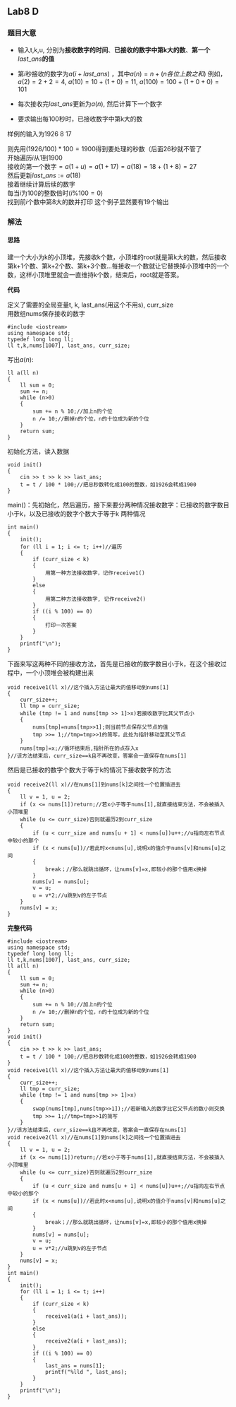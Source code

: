 ## Lab8 D

### **题目大意**
  
  - 输入t,k,u, 分别为**接收数字的时间**、**已接收的数字中第k大的数**、**第一个**$last\_ans$**的值**  
  
  - 第$i$秒接收的数字为$a(i+last\_ans)$  ，其中$a(n)=n+(n各位上数之和)$
  例如，$a(2)=2+2=4$, $a(10)=10+(1+0)=11$, $a(100)=100+(1+0+0)=101$  

  
- 每次接收完$last\_ans$更新为$a(n)$, 然后计算下一个数字
  
- 要求输出每100秒时，已接收数字中第k大的数  

样例的输入为1926 8 17  
  
  则先用$(1926/100)*100=1900$得到要处理的秒数（后面26秒就不管了  
  开始遍历$i$从1到1900  
  接收的第一个数字$=a(1+u)=a(1+17)=a(18)=18+(1+8)=27$  
  然后更新$last\_ans:=a(18)$  
  接着继续计算后续的数字  
  每当$i$为100的整数倍时($i\%100=0$)  
  找到前$i$个数中第8大的数并打印
  这个例子显然要有19个输出  

### 解法
#### 思路  
建一个大小为k的小顶堆，先接收k个数，小顶堆的root就是第k大的数，然后接收第k+1个数、第k+2个数、第k+3个数...每接收一个数就让它替换掉小顶堆中的一个数，这样小顶堆里就会一直维持k个数，结束后，root就是答案。

**代码**

  定义了需要的全局变量t, k, last_ans(用这个不用s), curr_size  
  用数组nums保存接收的数字
```
#include <iostream>
using namespace std;
typedef long long ll;
ll t,k,nums[1007], last_ans, curr_size;
```
  写出$a(n)$:
```
ll a(ll n)
{
    ll sum = 0;
    sum += n;
    while (n>0)
    {
        sum += n % 10;//加上n的个位
        n /= 10;//删掉n的个位，n的十位成为新的个位
    }
    return sum;
}
```
初始化方法，读入数据
```
void init()
{
    cin >> t >> k >> last_ans;
    t = t / 100 * 100;//把总秒数转化成100的整数，如1926会转成1900
}
```
main()：先初始化，然后遍历，接下来要分两种情况接收数字：已接收的数字数目小于k，以及已接收的数字个数大于等于k 两种情况
```
int main()
{
    init();
    for (ll i = 1; i <= t; i++)//遍历
    {
        if (curr_size < k)
        {
            用第一种方法接收数字，记作receive1()
        }
        else
        {
            用第二种方法接收数字, 记作receive2()
        }
        if ((i % 100) == 0)
        {
            打印一次答案
        }
    }
    printf("\n");
}
```
下面来写这两种不同的接收方法，首先是已接收的数字数目小于k，在这个接收过程中，一个小顶堆会被构建出来
```
void receive1(ll x)//这个插入方法让最大的值移动到nums[1]
{
    curr_size++;
    ll tmp = curr_size;
    while (tmp != 1 and nums[tmp >> 1]>x)若接收数字比其父节点小
    {
        nums[tmp]=nums[tmp>>1];则当前节点保存父节点的值
        tmp >>= 1;//tmp=tmp>>1的简写，此处为指针移动至其父节点
    }
    nums[tmp]=x;//循环结束后,指针所在的点存入x
}//该方法结束后，curr_size==k且不再改变，答案会一直保存在nums[1]
```
然后是已接收的数字个数大于等于k的情况下接收数字的方法
```
void receive2(ll x)//在nums[1]到nums[k]之间找一个位置插进去
{
    ll v = 1, u = 2;
    if (x <= nums[1])return;//若x小于等于nums[1],就直接结束方法，不会被插入小顶堆里
    while (u <= curr_size)否则就遍历2到curr_size
    {
        if (u < curr_size and nums[u + 1] < nums[u])u++;//u指向左右节点中较小的那个
        if (x < nums[u])//若此时x<nums[u],说明x的值介于nums[v]和nums[u]之间
        {
            break；//那么就跳出循环，让nums[v]=x,即较小的那个值用x换掉
        }
        nums[v] = nums[u];
        v = u;
        u = v*2;//u跳到v的左子节点
    }
    nums[v] = x;
}
```
**完整代码**
```
#include <iostream>
using namespace std;
typedef long long ll;
ll t,k,nums[1007], last_ans, curr_size;
ll a(ll n)
{
    ll sum = 0;
    sum += n;
    while (n>0)
    {
        sum += n % 10;//加上n的个位
        n /= 10;//删掉n的个位，n的十位成为新的个位
    }
    return sum;
}
void init()
{
    cin >> t >> k >> last_ans;
    t = t / 100 * 100;//把总秒数转化成100的整数，如1926会转成1900
}
void receive1(ll x)//这个插入方法让最大的值移动到nums[1]
{
    curr_size++;
    ll tmp = curr_size;
    while (tmp != 1 and nums[tmp >> 1]>x)
    {
        swap(nums[tmp],nums[tmp>>1]);//若新输入的数字比它父节点的数小则交换
        tmp >>= 1;//tmp=tmp>>1的简写
    }
}//该方法结束后，curr_size==k且不再改变，答案会一直保存在nums[1]
void receive2(ll x)//在nums[1]到nums[k]之间找一个位置插进去
{
    ll v = 1, u = 2;
    if (x <= nums[1])return;//若x小于等于nums[1],就直接结束方法，不会被插入小顶堆里
    while (u <= curr_size)否则就遍历2到curr_size
    {
        if (u < curr_size and nums[u + 1] < nums[u])u++;//u指向左右节点中较小的那个
        if (x < nums[u])//若此时x<nums[u],说明x的值介于nums[v]和nums[u]之间
        {
            break；//那么就跳出循环，让nums[v]=x,即较小的那个值用x换掉
        }
        nums[v] = nums[u];
        v = u;
        u = v*2;//u跳到v的左子节点
    }
    nums[v] = x;
}
int main()
{
    init();
    for (ll i = 1; i <= t; i++)
    {
        if (curr_size < k)
        {
            receive1(a(i + last_ans));
        }
        else
        {
            receive2(a(i + last_ans));
        }
        if ((i % 100) == 0)
        {
            last_ans = nums[1];
            printf("%lld ", last_ans);
        }
    }
    printf("\n");
}
```
